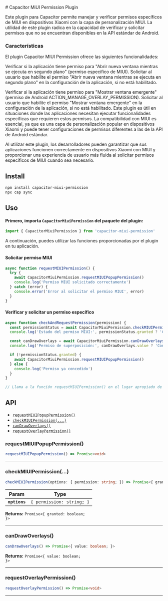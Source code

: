 # Capacitor MiUI Permission Plugin

Este plugin para Capacitor permite manejar y verificar permisos específicos de MIUI en dispositivos Xiaomi con la capa de personalización MIUI. La utilidad de este plugin radica en la capacidad de verificar y solicitar permisos que no se encuentran disponibles en la API estándar de Android.

### Características

El plugin Capacitor MIUI Permission ofrece las siguientes funcionalidades:

Verificar si la aplicación tiene permiso para "Abrir nueva ventana mientras se ejecuta en segundo plano" (permiso específico de MIUI).
Solicitar al usuario que habilite el permiso "Abrir nueva ventana mientras se ejecuta en segundo plano" en la configuración de la aplicación, si no está habilitado.

Verificar si la aplicación tiene permiso para "Mostrar ventana emergente" (permiso de Android ACTION_MANAGE_OVERLAY_PERMISSION).
Solicitar al usuario que habilite el permiso "Mostrar ventana emergente" en la configuración de la aplicación, si no está habilitado.
Este plugin es útil en situaciones donde las aplicaciones necesitan ejecutar funcionalidades específicas que requieren estos permisos. La compatibilidad con MIUI es esencial, ya que es una capa de personalización popular en dispositivos Xiaomi y puede tener configuraciones de permisos diferentes a las de la API de Android estándar.

Al utilizar este plugin, los desarrolladores pueden garantizar que sus aplicaciones funcionen correctamente en dispositivos Xiaomi con MIUI y proporcionar una experiencia de usuario más fluida al solicitar permisos específicos de MIUI cuando sea necesario.

## Install

```bash
npm install capacitor-miui-permission
npx cap sync
```

## Uso

#### Primero, importa `CapacitorMiuiPermission` del paquete del plugin:

```typescript
import { CapacitorMiuiPermission } from 'capacitor-miui-permission'
```

A continuación, puedes utilizar las funciones proporcionadas por el plugin en tu aplicación.

#### Solicitar permiso MIUI

```typescript
async function requestMIUIPermission() {
  try {
    await CapacitorMiuiPermission.requestMIUIPopupPermission()
    console.log('Permiso MIUI solicitado correctamente')
  } catch (error) {
    console.error('Error al solicitar el permiso MIUI', error)
  }
}
```

#### Verificar y solicitar un permiso específico

```typescript
async function checkAndRequestPermission(permission) {
  const permissionStatus = await CapacitorMiuiPermission.checkMIUIPermission({ permission })
  console.log('Estado del permiso MIUI:', permissionStatus.granted ? 'Concedido' : 'Denegado')

  const canDrawOverlays = await CapacitorMiuiPermission.canDrawOverlays()
  console.log('Permiso de superposición:', canDrawOverlays.value ? 'Concedido' : 'Denegado')

  if (!permissionStatus.granted) {
    await CapacitorMiuiPermission.requestMIUIPopupPermission()
  } else {
    console.log('Permiso ya concedido')
  }
}

// Llama a la función requestMIUIPermission() en el lugar apropiado de tu aplicación
```

## API

<docgen-index>

- [`requestMIUIPopupPermission()`](#requestmiuipopuppermission)
- [`checkMIUIPermission(...)`](#checkmiuipermission)
- [`canDrawOverlays()`](#candrawoverlays)
- [`requestOverlayPermission()`](#requestoverlaypermission)

</docgen-index>

<docgen-api>
<!--Update the source file JSDoc comments and rerun docgen to update the docs below-->

### requestMIUIPopupPermission()

```typescript
requestMIUIPopupPermission() => Promise<void>
```

---

### checkMIUIPermission(...)

```typescript
checkMIUIPermission(options: { permission: string; }) => Promise<{ granted: boolean; }>
```

| Param         | Type                                 |
| ------------- | ------------------------------------ |
| **`options`** | <code>{ permission: string; }</code> |

**Returns:** <code>Promise&lt;{ granted: boolean; }&gt;</code>

---

### canDrawOverlays()

```typescript
canDrawOverlays() => Promise<{ value: boolean; }>
```

**Returns:** <code>Promise&lt;{ value: boolean; }&gt;</code>

---

### requestOverlayPermission()

```typescript
requestOverlayPermission() => Promise<void>
```

---

</docgen-api>
